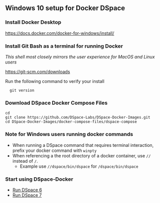 ## Windows 10 setup for Docker DSpace

### Install Docker Desktop

https://docs.docker.com/docker-for-windows/install/

### Install Git Bash as a terminal for running Docker
_This shell most closely mirrors the user experience for MacOS and Linux users_

https://git-scm.com/downloads

Run the following command to verify your install
```shell
  git version
```

### Download DSpace Docker Compose Files

```shell
cd
git clone https://github.com/DSpace-Labs/DSpace-Docker-Images.git
cd DSpace-Docker-Images/docker-compose-files/dspace-compose
```

### Note for Windows users running docker commands

- When running a DSpace command that requires terminal interaction, prefix your docker command with `winpty`
- When referencing a the root directory of a docker container, use `//` instead of `/`.  
  - Example use `//dspace/bin/dspace` for `/dspace/bin/dspace`

### Start using DSpace-Docker

- [Run DSpace 6](run.DSpace6.md)
- [Run DSpace 7](run.DSpace7.md)
